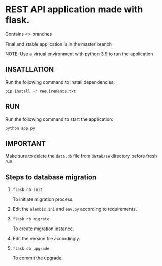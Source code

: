 # REST API application made with flask.

Contains <> branches

Final and stable application is in the master branch

NOTE: Use a virtual environment with python 3.9 to run the application

## INSATLLATION

Run the following command to install dependencies:

```
pip install -r requirements.txt
```

## RUN

Run the following command to start the application:

```
python app.py
```

## IMPORTANT

Make sure to delete the `data.db` file from `database` directory before fresh run.

## Steps to database migration

1. ```
   flask db init
   ```

   To initiate migration process.

2. Edit the `alembic.ini` and `env.py` according to requirements.
3. ```
   flask db migrate
   ```
   To create migration instance.
4. Edit the version file accordingly.
5. ```
   flask db upgrade
   ```
   To commit the upgrade.
